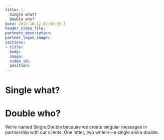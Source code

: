 ```yaml
---
title: |-
  Single what?
  Double who?
date: 2017-10-12 02:58:00 Z
header_video_file: 
partners_description: 
partner_logos_image: 
sections:
- title: 
  body: 
  image: 
  video_id: 
  position: 
---
```


# Single what?
# Double who?

We’re named Single Double because we create singular messages in partnership with our clients. One letter, two writers—a single and a double.